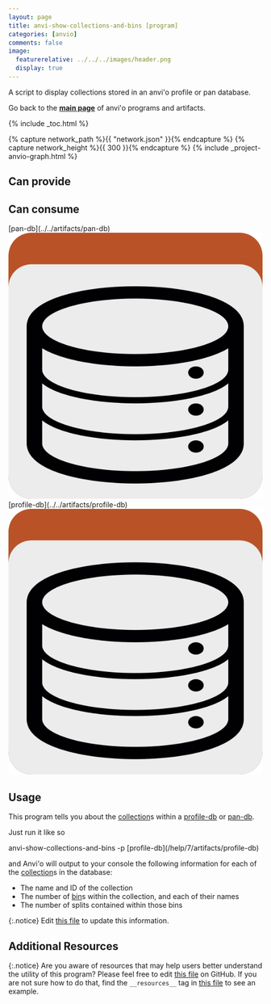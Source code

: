 ```yaml
---
layout: page
title: anvi-show-collections-and-bins [program]
categories: [anvio]
comments: false
image:
  featurerelative: ../../../images/header.png
  display: true
---
```


A script to display collections stored in an anvi&#x27;o profile or pan database.

Go back to the **[main page](../../)** of anvi'o programs and artifacts.


{% include _toc.html %}
<div id="svg" class="subnetwork"></div>
{% capture network_path %}{{ "network.json" }}{% endcapture %}
{% capture network_height %}{{ 300 }}{% endcapture %}
{% include _project-anvio-graph.html %}


## Can provide

<p style="text-align: left" markdown="1"></p>

## Can consume

<p style="text-align: left" markdown="1"><span class="artifact-r">[pan-db](../../artifacts/pan-db) <img src="../../images/icons/DB.png" class="artifact-icon-mini" /></span> <span class="artifact-r">[profile-db](../../artifacts/profile-db) <img src="../../images/icons/DB.png" class="artifact-icon-mini" /></span></p>

## Usage


This program tells you about the <span class="artifact-n">[collection](/help/7/artifacts/collection)</span>s within a <span class="artifact-n">[profile-db](/help/7/artifacts/profile-db)</span> or <span class="artifact-n">[pan-db](/help/7/artifacts/pan-db)</span>. 

Just run it like so 

<div class="codeblock" markdown="1">
anvi&#45;show&#45;collections&#45;and&#45;bins &#45;p <span class="artifact&#45;n">[profile&#45;db](/help/7/artifacts/profile&#45;db)</span> 
</div>

and Anvi'o will output to your console the following information for each of the <span class="artifact-n">[collection](/help/7/artifacts/collection)</span>s in the database: 

* The name and ID of the collection
* The number of <span class="artifact-n">[bin](/help/7/artifacts/bin)</span>s within the collection, and each of their names
* The number of splits contained within those bins 


{:.notice}
Edit [this file](https://github.com/merenlab/anvio/tree/master/anvio/docs/programs/anvi-show-collections-and-bins.md) to update this information.


## Additional Resources



{:.notice}
Are you aware of resources that may help users better understand the utility of this program? Please feel free to edit [this file](https://github.com/merenlab/anvio/tree/master/bin/anvi-show-collections-and-bins) on GitHub. If you are not sure how to do that, find the `__resources__` tag in [this file](https://github.com/merenlab/anvio/blob/master/bin/anvi-interactive) to see an example.
